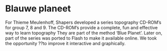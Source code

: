 <!--
  id: 2193
  slug: blauwe-planeet
  type: fortpolio
  excerpt: <p>This is an actually an older CD-Rom project I&#8217;d worked on before at Shapers for Thieme Meullenhoff. Within a week I created a Flash prototype that looked and worked better than the original Director version.</p>
  categories: frontend, Flash, game, illustration, graphic design
  tags: XML, graphic design, Actionscript, Flash, illustration, interaction design, game, concept
  clients: Shapers
  collaboration: 
  prizes: 
  thumbnail: blauweplaneet3.jpg
  image: blauweplaneet3.jpg
  images: blauweplaneet1.jpg, blauweplaneet2.jpg, blauweplaneet3.jpg, blauweplaneet4.jpg, blauweplaneet.jpg, blauweplaneet0.jpg
  inCv: true
  inPortfolio: true
  dateFrom: 2009-01-01
  dateTo: 2009-02-01
-->

# Blauwe planeet

<p>For Thieme Meulenhoff, Shapers developed a series topography CD-ROM&#8217;s for group 7, 8 and 9. The CD-ROM&#8217;s provide a complete, fun and effective way to learn topography They are part of the method &#8216;Blue Planet&#8217;. Later on, part of the series was ported to Flash to make it available online. We took the opportunity ??to improve it interactive and graphically.</p>